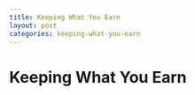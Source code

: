 ```yaml
---
title: Keeping What You Earn
layout: post
categories: keeping-what-you-earn
---
```


# Keeping What You Earn
